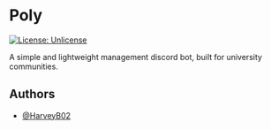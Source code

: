 
# Poly
[![License: Unlicense](https://img.shields.io/badge/license-Unlicense-blue.svg)](http://unlicense.org/)

A simple and lightweight management discord bot, built for university communities.


## Authors

- [@HarveyB02](https://www.github.com/HarveyB02)

